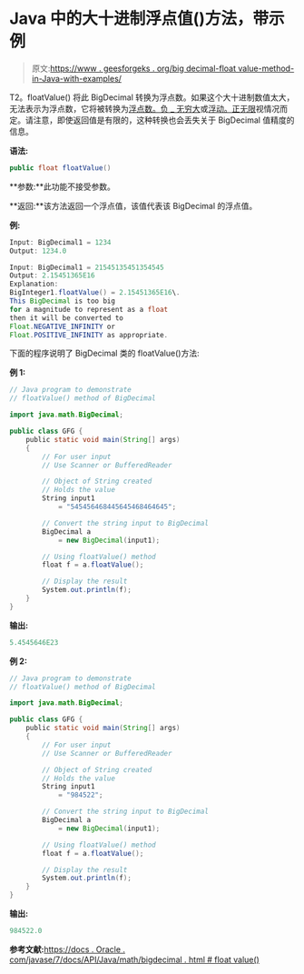 # Java 中的大十进制浮点值()方法，带示例

> 原文:[https://www . geesforgeks . org/big decimal-float value-method-in-Java-with-examples/](https://www.geeksforgeeks.org/bigdecimal-floatvalue-method-in-java-with-examples/)

T2。floatValue() 将此 BigDecimal 转换为浮点数。如果这个大十进制数值太大，无法表示为浮点数，它将被转换为[浮点数。负 _ 无穷大](https://docs.oracle.com/javase/7/docs/api/java/lang/Float.html#NEGATIVE_INFINITY)或[浮动。正无限](https://docs.oracle.com/javase/7/docs/api/java/lang/Float.html#POSITIVE_INFINITY)视情况而定。请注意，即使返回值是有限的，这种转换也会丢失关于 BigDecimal 值精度的信息。

**语法:**

```java
public float floatValue()

```

**参数:**此功能不接受参数。

**返回:**该方法返回一个浮点值，该值代表该 BigDecimal 的浮点值。

**例:**

```java
Input: BigDecimal1 = 1234
Output: 1234.0

Input: BigDecimal1 = 21545135451354545
Output: 2.15451365E16
Explanation: 
BigInteger1.floatValue() = 2.15451365E16\. 
This BigDecimal is too big 
for a magnitude to represent as a float 
then it will be converted to 
Float.NEGATIVE_INFINITY or 
Float.POSITIVE_INFINITY as appropriate.

```

下面的程序说明了 BigDecimal 类的 floatValue()方法:

**例 1:**

```java
// Java program to demonstrate
// floatValue() method of BigDecimal

import java.math.BigDecimal;

public class GFG {
    public static void main(String[] args)
    {
        // For user input
        // Use Scanner or BufferedReader

        // Object of String created
        // Holds the value
        String input1
            = "545456468445645468464645";

        // Convert the string input to BigDecimal
        BigDecimal a
            = new BigDecimal(input1);

        // Using floatValue() method
        float f = a.floatValue();

        // Display the result
        System.out.println(f);
    }
}
```

**输出:**

```java
5.4545646E23

```

**例 2:**

```java
// Java program to demonstrate
// floatValue() method of BigDecimal

import java.math.BigDecimal;

public class GFG {
    public static void main(String[] args)
    {
        // For user input
        // Use Scanner or BufferedReader

        // Object of String created
        // Holds the value
        String input1
            = "984522";

        // Convert the string input to BigDecimal
        BigDecimal a
            = new BigDecimal(input1);

        // Using floatValue() method
        float f = a.floatValue();

        // Display the result
        System.out.println(f);
    }
}
```

**输出:**

```java
984522.0

```

**参考文献:**[https://docs . Oracle . com/javase/7/docs/API/Java/math/bigdecimal . html # float value()](https://docs.oracle.com/javase/7/docs/api/java/math/BigDecimal.html#floatValue())